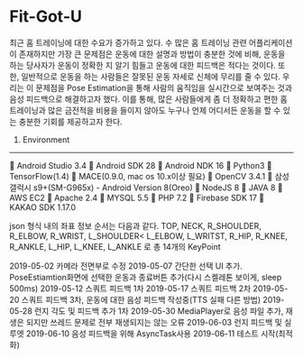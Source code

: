 Fit-Got-U
===========
최근 홈 트레이닝에 대한 수요가 증가하고 있다. 수 많은 홈 트레이닝 관련 어플리케이션이 존재하지만 가장 큰 문제점은 운동에 대한 설명과 방법이 충분한 것에 비해, 운동을 하는 당사자가 운동이 정확한 지 알기 힘들고 운동에 대한 피드백은 적다는 것이다. 
또한, 일반적으로 운동을 하는 사람들은 잘못된 운동 자세로 신체에 무리를 줄 수 있다. 우리는 이 문제점을 Pose Estimation을 통해 사람의 움직임을 실시간으로 보여주는 것과 음성 피드백으로 해결하고자 했다. 이를 통해, 많은 사람들에게 좀 더 정확하고 편한 홈 트레이닝과 많은 금전적을 비용을 들이지 않아도 누구나 언제 어디서든 운동을 할 수 있는 충분한 기회를 제공하고자 한다. 


1. Environment
---------------
	Android Studio 3.4
	Android SDK 28
	Android NDK 16
	Python3
	TensorFlow(1.4)
	MACE(0.9.0, mac os 10.x이상 필요)
	OpenCV 3.4.1
	삼성 갤럭시 s9+(SM-G965x) - Android Version 8(Oreo)
	NodeJS 8
	JAVA 8
	AWS EC2
	Apache 2.4
	MYSQL 5.5
	PHP 7.2
	Firebase SDK 17
	KAKAO SDK 1.17.0











json 형식 내의 좌표 정보 순서는 다음과 같다.
TOP, NECK, R_SHOULDER, R_ELBOW, R_WRIST, L_SHOULDER< L_ELBOW, L_WRITST, R_HIP, R_KNEE, R_ANKLE, L_HIP, L_KNEE, L_ANKLE 로 총 14개의 KeyPoint

2019-05-02 카메라 전면부로 수정
2019-05-07 간단한 선택 UI 추가. PoseEstiamtion화면에 선택한 운동과 종료버튼 추가(다시 스켈레톤 보이게, sleep 500ms)
2019-05-12 스쿼트 피드백 1차
2019-05-17 스쿼트 피드백 2차
2019-05-20 스쿼트 피드백 3차, 운동에 대한 음성 피드백 작성중(TTS 실패 다른 방법)
2019-05-28 런지 각도 및 피드백 추가 1차
2019-05-30 MediaPlayer로 음성 파일 추가, 재생은 되지만 쓰레드 문제로 전부 재생되지는 않는 오류
2019-06-03 런지 피드백 및 실루엣
2019-06-10 음성 피드백을 위해 AsyncTask사용
2019-06-11 테스트 시작(최적화)
